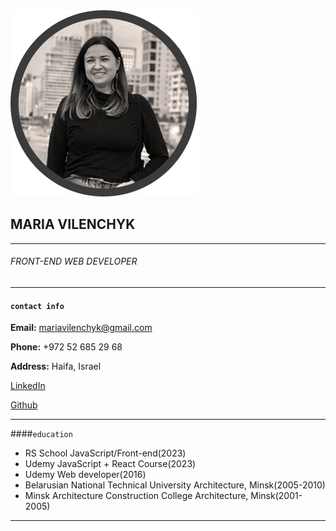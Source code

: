 ![main photo](/photo1.jpg)

## MARIA VILENCHYK

***

###### FRONT-END WEB DEVELOPER

***

#### ```contact info```

__Email:__ mariavilenchyk@gmail.com

__Phone:__ +972 52 685 29 68

__Address:__ Haifa, Israel

[LinkedIn](https://linkedin.com/in/maria-vilenchyk)

[Github](https://github.com/MusyaV)

***

####```education```

* RS School
JavaScript/Front-end(2023)
* Udemy
JavaScript + React Course(2023)
* Udemy
Web developer(2016)
* Belarusian National Technical University
Architecture, Minsk(2005-2010)
* Minsk Architecture Construction College
Architecture, Minsk(2001-2005)

***
